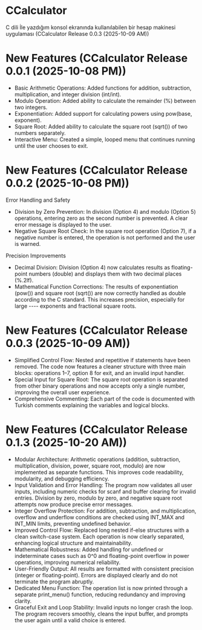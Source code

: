 # CCalculator
C dili İle yazdığım konsol ekranında kullanılabilen bir hesap makinesi uygulaması (CCalculator Release 0.0.3 (2025-10-09 AM))

# New Features (CCalculator Release 0.0.1 (2025-10-08 PM))
- Basic Arithmetic Operations: Added functions for addition, subtraction, multiplication, and integer division (int/int).
- Modulo Operation: Added ability to calculate the remainder (%) between two integers.
- Exponentiation: Added support for calculating powers using pow(base, exponent).
- Square Root: Added ability to calculate the square root (sqrt()) of two numbers separately.
- Interactive Menu: Created a simple, looped menu that continues running until the user chooses to exit.

# New Features (CCalculator Release 0.0.2 (2025-10-08 PM))
Error Handling and Safety
- Division by Zero Prevention: In division (Option 4) and modulo (Option 5) operations, entering zero as the second number is prevented. A clear error message is displayed to the user.
- Negative Square Root Check: In the square root operation (Option 7), if a negative number is entered, the operation is not performed and the user is warned.

Precision Improvements
- Decimal Division: Division (Option 4) now calculates results as floating-point numbers (double) and displays them with two decimal places (%.2lf).
- Mathematical Function Corrections: The results of exponentiation (pow()) and square root (sqrt()) are now correctly handled as double according to the C standard. This increases precision, especially for large ---- exponents and fractional square roots.

# New Features (CCalculator Release 0.0.3 (2025-10-09 AM))
- Simplified Control Flow: Nested and repetitive if statements have been removed. The code now features a cleaner structure with three main blocks: operations 1–7, option 8 for exit, and an invalid input handler.
- Special Input for Square Root: The square root operation is separated from other binary operations and now accepts only a single number, improving the overall user experience.
- Comprehensive Commenting: Each part of the code is documented with Turkish comments explaining the variables and logical blocks.

# New Features (CCalculator Release 0.1.3 (2025-10-20 AM))
- Modular Architecture:
  Arithmetic operations (addition, subtraction, multiplication, division, power, square root, modulo) are now implemented as separate functions. This improves code readability, modularity, and debugging       efficiency.
- Input Validation and Error Handling:
  The program now validates all user inputs, including numeric checks for scanf and buffer clearing for invalid entries. Division by zero, modulo by zero, and negative square root attempts now produce precise error messages.
- Integer Overflow Protection:
  For addition, subtraction, and multiplication, overflow and underflow conditions are checked using INT_MAX and INT_MIN limits, preventing undefined behavior.
- Improved Control Flow:
  Replaced long nested if-else structures with a clean switch-case system. Each operation is now clearly separated, enhancing logical structure and maintainability.
- Mathematical Robustness:
  Added handling for undefined or indeterminate cases such as 0^0 and floating-point overflow in power operations, improving numerical reliability.
- User-Friendly Output:
  All results are formatted with consistent precision (integer or floating-point). Errors are displayed clearly and do not terminate the program abruptly.
- Dedicated Menu Function:
  The operation list is now printed through a separate print_menu() function, reducing redundancy and improving clarity.
- Graceful Exit and Loop Stability:
  Invalid inputs no longer crash the loop. The program recovers smoothly, cleans the input buffer, and prompts the user again until a valid choice is entered.
